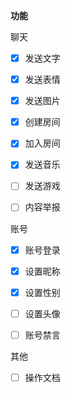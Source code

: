 
**功能**

聊天
* [x] 发送文字
* [x] 发送表情
* [x] 发送图片
* [x] 创建房间
* [x] 加入房间
* [x] 发送音乐
* [ ] 发送游戏
* [ ] 内容举报


账号
* [x] 账号登录
* [x] 设置昵称
* [x] 设置性别
* [ ] 设置头像
* [ ] 账号禁言


其他

* [ ] 操作文档
